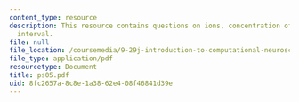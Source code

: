 ```yaml
---
content_type: resource
description: This resource contains questions on ions, concentration of ions,and interspike
  interval.
file: null
file_location: /coursemedia/9-29j-introduction-to-computational-neuroscience-spring-2004/8fc2657a8c8e1a3862e408f46841d39e_ps05.pdf
file_type: application/pdf
resourcetype: Document
title: ps05.pdf
uid: 8fc2657a-8c8e-1a38-62e4-08f46841d39e
---
```

